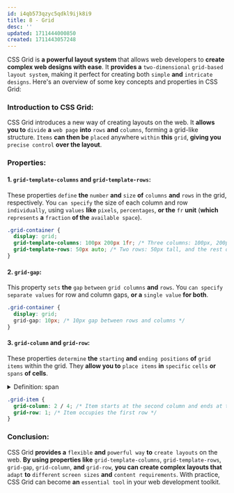```yaml
---
id: i4qb573qzyc5qdkl9ijk8i9
title: 8 - Grid
desc: ''
updated: 1711444000850
created: 1711443057248
---
```


CSS Grid is **a powerful layout system** that allows web developers to **create complex web designs with ease**. It **provides a** `two-dimensional` `grid-based` `layout system`, making it perfect for creating both `simple` **and** `intricate designs`. Here's an overview of some key concepts and properties in CSS Grid:

### Introduction to CSS Grid:

CSS Grid introduces a new way of creating layouts on the web. It **allows you to** `divide` **a** `web page` **into** `rows` **and** `columns`, forming a grid-like structure. `Items` **can then be** `placed` anywhere `within` **this** `grid`, **giving you** `precise control` **over the layout**.

### Properties:

#### 1. `grid-template-columns` and `grid-template-rows`:

These properties `define` **the** `number` **and** `size` **of** `columns` **and** `rows` in the grid, respectively. You `can specify` the size of each column and row `individually`, using `values` **like** `pixels`, `percentages`, **or the** `fr` **unit** (**which** `represents` **a** `fraction` **of the** `available space`).

```css
.grid-container {
  display: grid;
  grid-template-columns: 100px 200px 1fr; /* Three columns: 100px, 200px, and the rest of the available space */
  grid-template-rows: 50px auto; /* Two rows: 50px tall, and the rest of the available space */
}
```

#### 2. `grid-gap`:

This property `sets` **the** `gap` `between` `grid columns` **and** `rows`. You `can specify` `separate values` for row and column gaps, **or a** `single value` **for both**.

```css
.grid-container {
  display: grid;
  grid-gap: 10px; /* 10px gap between rows and columns */
}
```

#### 3. `grid-column` and `grid-row`:

These properties `determine` **the** `starting` **and** `ending positions` **of** `grid items` within the grid. They **allow you to** `place items` **in** `specific` `cells` **or** `spans` **of cells**.



<!-- start of 'span' section -->
<details>
    <summary>Definition: span</summary>

#
In the context of CSS Grid, a "span" **refers to the** `number` **of** `grid tracks` (`columns` **or** `rows`) **that an** `item occupies` **within the grid**.

---
</details>
<!-- end of 'span' section -->



```css
.grid-item {
  grid-column: 2 / 4; /* Item starts at the second column and ends at the fourth column */
  grid-row: 1; /* Item occupies the first row */
}
```

### Conclusion:

CSS Grid **provides a** `flexible` **and** `powerful way` **to** `create layouts` on the web. **By using properties like** `grid-template-columns`, `grid-template-rows`, `grid-gap`, `grid-column`, **and** `grid-row`, **you can create complex layouts that** `adapt` **to** `different` `screen sizes` **and** `content requirements`. With practice, CSS Grid can become **an** `essential tool` in your web development toolkit.